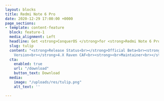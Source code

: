 ```yaml
---
layout: blocks
title: Redmi Note 6 Pro
date: 2020-12-29 17:00:00 +0000
page_sections:
- template: content-feature
  block: feature-1
  media_alignment: Left
  headline: Get <strong>ConquerOS </strong>for <strong>Redmi Note 6 Pro</strong>
  slug: tulip
  content: "<strong>Release Status<br></strong>Official Beta<br><strong><br>Suppported
    Version<br></strong>4.X Raven CAF<br><strong><br>Maintainer<br></strong>Alif Fahur<br><strong><a href="https://www.pling.com/p/1410833/"></strong>"
  cta:
    enabled: true
    url: "/download"
    button_text: Download
  media:
    image: "/uploads/res/tulip.png"
    alt_text: ''

---
```


